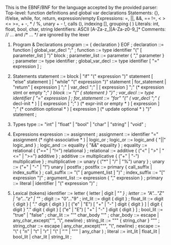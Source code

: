 This is the EBNF/BNF for the language accepted by the provided parser:
Top-level: function definitions and global var declarations
Statements: {}, if/else, while, for, return, expression/empty
Expressions: =, ||, &&, == !=, < > <= >=, + -, * / %, unary + - !, calls (), indexing [], grouping ( )
Literals: int, float, bool, char, string
Identifiers: ASCII [A-Za-z_][A-Za-z0-9_]*
Comments: // ... and /* ... */ are ignored by the lexer

1) Program & Declarations
program         ::= { declaration } EOF ;
declaration     ::= function
                  | global_var_decl ";" ;
function        ::= type identifier "(" [ parameter_list ] ")" block ;
parameter_list  ::= parameter { "," parameter } ;
parameter       ::= type identifier ;
global_var_decl ::= type identifier [ "=" expression ] ;

2) Statements
statement       ::= block
                  | "if" "(" expression ")" statement [ "else" statement ]
                  | "while" "(" expression ")" statement
                  | for_statement
                  | "return" [ expression ] ";"
                  | var_decl ";"
                  | [ expression ] ";"                 (* expression stmt or empty ";" *)
block           ::= "{" { statement } "}" ;
var_decl        ::= type identifier [ "=" expression ] ;
for_statement   ::= "for" "("
                      ( var_decl ";"                   (* decl-init * )
                      | [ expression ] ";" )           (* expr-init or empty * )
                      [ expression ] ";"               (* condition optional * )
                      [ expression ]                   (* update optional * )
                    ")" statement ;

3) Types
type            ::= "int" | "float" | "bool" | "char" | "string" | "void" ;

4) Expressions
expression      ::= assignment ;
assignment      ::= identifier "=" assignment          (* right-associative * )
                  | logic_or ;
logic_or        ::= logic_and { "||" logic_and } ;
logic_and       ::= equality  { "&&" equality  } ;
equality        ::= relational { ("==" | "!=") relational } ;
relational      ::= additive  { ("<" | ">" | "<=" | ">=") additive } ;
additive        ::= multiplicative { ("+" | "-") multiplicative } ;
multiplicative  ::= unary { ("*" | "/" | "%") unary } ;
unary           ::= ("+" | "-" | "!") unary
                  | postfix ;
postfix         ::= primary { call_suffix | index_suffix } ;
call_suffix     ::= "(" [ argument_list ] ")" ;
index_suffix    ::= "[" expression "]" ;
argument_list   ::= expression { "," expression } ;
primary         ::= literal
                  | identifier
                  | "(" expression ")" ;


5) Lexical (tokens)
identifier      ::= letter { letter | digit | "_" } ;
letter          ::= "A"…"Z" | "a"…"z" | "_" ;
digit           ::= "0"…"9" ;
int_lit         ::= digit { digit } ;
float_lit       ::= digit { digit }
                    [ "." digit { digit } ]
                    [ ("e" | "E") [ "+" | "-" ] digit { digit } ]
                  | digit { digit } "." digit { digit }
                    [ ("e" | "E") [ "+" | "-" ] digit { digit } ] ;
bool_lit        ::= "true" | "false" ;
char_lit        ::= "'" char_body "'" ;
char_body       ::= escape | any_char_except("'", "\\", newline) ;
string_lit      ::= "\"" { string_char } "\"" ;
string_char     ::= escape | any_char_except("\"", "\\", newline) ;
escape          ::= "\\" ( "n" | "t" | "r" | "\\" | "'" | "\"" | any_char ) ;
literal         ::= int_lit | float_lit | bool_lit | char_lit | string_lit ;
